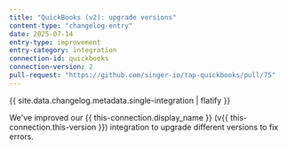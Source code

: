 ```yaml
---
title: "QuickBooks (v2): upgrade versions"
content-type: "changelog-entry"
date: 2025-07-14
entry-type: improvement
entry-category: integration
connection-id: quickbooks
connection-version: 2
pull-request: "https://github.com/singer-io/tap-quickbooks/pull/75"
---
```

{{ site.data.changelog.metadata.single-integration | flatify }}

We've improved our {{ this-connection.display_name }} (v{{ this-connection.this-version }}) integration to upgrade different versions to fix errors.
